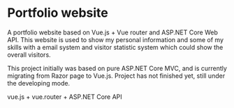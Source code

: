 # Portfolio website

A portfolio website based on Vue.js + Vue router and ASP.NET Core Web API. This website is used to show my personal information and some of my skills with a email system and visitor statistic system which could show the overall visitors. 

This project initially was based on pure ASP.NET Core MVC, and is currently migrating from Razor page to Vue.js.
Project has not finished yet, still under the developing mode.

vue.js + vue.router + ASP.NET Core API

